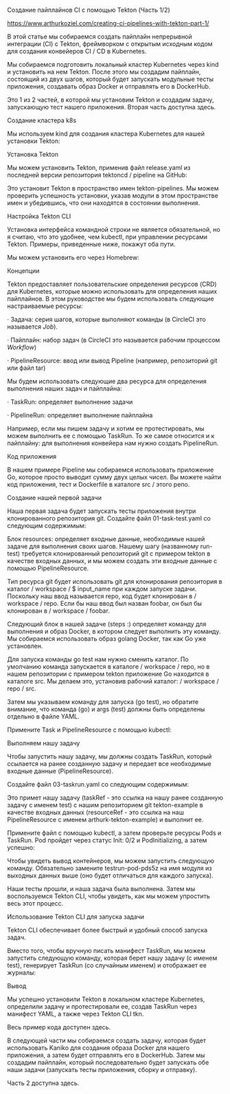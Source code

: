 Создание пайплайнов CI с помощью Tekton (Часть 1/2)

https://www.arthurkoziel.com/creating-ci-pipelines-with-tekton-part-1/

В этой статье мы собираемся создать пайплайн непрерывной интеграции (CI) с Tekton, фреймворком с открытым исходным кодом для создания конвейеров CI / CD в Kubernetes.

Мы собираемся подготовить локальный кластер Kubernetes через kind и установить на нем Tekton. После этого мы создадим пайплайн, состоящий из двух шагов, который будет запускать модульные тесты приложения, создавать образ Docker и отправлять его в DockerHub.

Это 1 из 2 частей, в которой мы установим Tekton и создадим задачу, запускающую тест нашего приложения. Вторая часть доступна здесь.

 

Создание кластера k8s

Мы используем kind для создания кластера Kubernetes для нашей установки Tekton:

 

Установка Tekton

Мы можем установить Tekton, применив файл release.yaml из последней версии репозитория tektoncd / pipeline на GitHub:

 

Это установит Tekton в пространство имен tekton-pipelines. Мы можем проверить успешность установки, указав модули в этом пространстве имен и убедившись, что они находятся в состоянии выполнения.

 

Настройка Tekton CLI

Установка интерфейса командной строки не является обязательной, но я считаю, что это удобнее, чем kubectl, при управлении ресурсами Tekton. Примеры, приведенные ниже, покажут оба пути.

Мы можем установить его через Homebrew:

 

Концепции

Tekton предоставляет пользовательские определения ресурсов (CRD) для Kubernetes, которые можно использовать для определения наших пайплайнов. В этом руководстве мы будем использовать следующие настраиваемые ресурсы:

·    Задача: серия шагов, которые выполняют команды (в CircleCI это называется *Job*).

·    Пайплайн: набор задач (в CircleCI это называется рабочим процессом *Workflow*)

·    PipelineResource: ввод или вывод Pipeline (например, репозиторий git или файл tar)

Мы будем использовать следующие два ресурса для определения выполнения наших задач и пайплайна:

·    TaskRun: определяет выполнение задачи

·    PipelineRun: определяет выполнение пайплайна

Например, если мы пишем задачу и хотим ее протестировать, мы можем выполнить ее с помощью TaskRun. То же самое относится и к пайплайну: для выполнения конвейера нам нужно создать PipelineRun.

 

Код приложения

В нашем примере Pipeline мы собираемся использовать приложение Go, которое просто выводит сумму двух целых чисел. Вы можете найти код приложения, тест и Dockerfile в каталоге src / этого репо.

 

Создание нашей первой задачи

Наша первая задача будет запускать тесты приложения внутри клонированного репозитория git. Создайте файл 01-task-test.yaml со следующим содержимым:

 

Блок resources: определяет входные данные, необходимые нашей задаче для выполнения своих шагов. Нашему шагу (названному run-test) требуется клонированный репозиторий git с примером tekton в качестве входных данных, и мы можем создать эти входные данные с помощью PipelineResource.

 

Тип ресурса git будет использовать git для клонирования репозитория в каталог / workspace / $ input_name при каждом запуске задачи. Поскольку наш ввод называется repo, код будет клонирован в / workspace / repo. Если бы наш ввод был назван foobar, он был бы клонирован в / workspace / foobar.

Следующий блок в нашей задаче (steps :) определяет команду для выполнения и образ Docker, в котором следует выполнить эту команду. Мы собираемся использовать образ golang Docker, так как Go уже установлен.

Для запуска команды go test нам нужно сменить каталог. По умолчанию команда запускается в каталоге / workspace / repo, но в нашем репозитории с примером tekton приложение Go находится в каталоге src. Мы делаем это, установив рабочий каталог: / workspace / repo / src.

Затем мы указываем команду для запуска (go test), но обратите внимание, что команда (go) и args (test) должны быть определены отдельно в файле YAML.

Примените Task и PipelineResource с помощью kubectl:

 

 

Выполняем нашу задачу

Чтобы запустить нашу задачу, мы должны создать TaskRun, который ссылается на ранее созданную задачу и передает все необходимые входные данные (PipelineResource).

Создайте файл 03-taskrun.yaml со следующим содержимым:

 

Это примет нашу задачу (taskRef - это ссылка на нашу ранее созданную задачу с именем test) с нашим репозиторием git tekton-example в качестве входных данных (resourceRef - это ссылка на наш PipelineResource с именем arthurk-tekton-example) и выполнит ее.

Примените файл с помощью kubectl, а затем проверьте ресурсы Pods и TaskRun. Pod пройдет через статус Init: 0/2 и PodInitializing, а затем успешно:

 

Чтобы увидеть вывод контейнеров, мы можем запустить следующую команду. Обязательно замените testrun-pod-pds5z на имя модуля из выходных данных выше (оно будет отличаться для каждого запуска).

 

Наши тесты прошли, и наша задача была выполнена. Затем мы воспользуемся Tekton CLI, чтобы увидеть, как мы можем упростить весь этот процесс.

 

Использование Tekton CLI для запуска задачи

Tekton CLI обеспечивает более быстрый и удобный способ запуска задач.

Вместо того, чтобы вручную писать манифест TaskRun, мы можем запустить следующую команду, которая берет нашу задачу (с именем test), генерирует TaskRun (со случайным именем) и отображает ее журналы:

 

Вывод

Мы успешно установили Tekton в локальном кластере Kubernetes, определили задачу и протестировали ее, создав TaskRun через манифест YAML, а также через Tekton CLI tkn.

Весь пример кода доступен здесь.

В следующей части мы собираемся создать задачу, которая будет использовать Kaniko для создания образа Docker для нашего приложения, а затем будет отправлять его в DockerHub. Затем мы создадим пайплайн, который последовательно будет запускать обе наши задачи (запускать тесты приложения, сборку и отправку).

Часть 2 доступна здесь.
